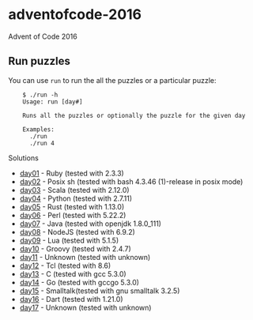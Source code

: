 # adventofcode-2016
Advent of Code 2016

## Run puzzles

You can use `run` to run the all the puzzles or a particular puzzle:

        $ ./run -h
        Usage: run [day#]

        Runs all the puzzles or optionally the puzzle for the given day

        Examples:
          ./run
          ./run 4

Solutions

* [day01](day01) - Ruby     (tested with 2.3.3)
* [day02](day02) - Posix sh (tested with bash 4.3.46 (1)-release in posix mode)
* [day03](day03) - Scala    (tested with 2.12.0)
* [day04](day04) - Python   (tested with 2.7.11)
* [day05](day05) - Rust     (tested with 1.13.0)
* [day06](day06) - Perl     (tested with 5.22.2)
* [day07](day07) - Java     (tested with openjdk 1.8.0_111)
* [day08](day08) - NodeJS   (tested with 6.9.2)
* [day09](day09) - Lua      (tested with 5.1.5)
* [day10](day10) - Groovy   (tested with 2.4.7)
* [day11](day11) - Unknown  (tested with unknown)
* [day12](day12) - Tcl      (tested with 8.6)
* [day13](day13) - C        (tested with gcc 5.3.0)
* [day14](day14) - Go       (tested with gccgo 5.3.0)
* [day15](day15) - Smalltalk(tested with gnu smalltalk 3.2.5)
* [day16](day16) - Dart     (tested with 1.21.0)
* [day17](day17) - Unknown  (tested with unknown)
